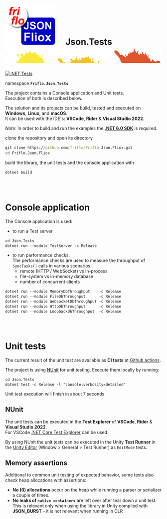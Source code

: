 

# [![JSON Fliox](../docs/images/Json-Fliox.svg)](https://github.com/friflo/Friflo.Json.Fliox)     **Json.Tests** ![SPLASH](../docs/images/paint-splatter.svg)

[![.NET Tests](https://github.com/friflo/Friflo.Json.Fliox/workflows/.NET/badge.svg)](https://github.com/friflo/Friflo.Json.Fliox/actions)

namespace **`Friflo.Json.Tests`**

The project contains a Console application and Unit tests.  
Execution of both is described below.  

The solution and its projects can be build, tested and executed on **Windows**, **Linux**, and **macOS**.  
It can be used with the IDE's: **VSCode**, **Rider** & **Visual Studio 2022**.

*Note*: In order to build and run the examples the [**.NET 6.0 SDK**](https://dotnet.microsoft.com/en-us/download) is required.

clone the repository and open its directory
```cmd
git clone https://github.com/friflo/Friflo.Json.Fliox.git
cd Friflo.Json.Fliox
```

build the library, the unit tests and the console application with
```cmd
dotnet build
```

<br/><br/>

# Console application

The Console application is used:

- to run a Test server
```
cd Json.Tests
dotnet run --module TestServer -c Release
```
- to run performance checks.  
  The performance checks are used to measure the throughput of `SyncTasks()` calls in various scenarios.  
  - remote (HTTP / WebSocket) vs in-process 
  - file-system vs in-memory database
  - number of concurrent clients
```
dotnet run --module MemoryDbThroughput    -c Release
dotnet run --module FileDbThroughput      -c Release
dotnet run --module WebsocketDbThroughput -c Release
dotnet run --module HttpDbThroughput      -c Release
dotnet run --module LoopbackDbThroughput  -c Release
```

<br/><br/>

# Unit tests

The current result of the unit test are available as **CI tests** at
[Github actions](https://github.com/friflo/Friflo.Json.Fliox/actions).

The project is using [NUnit](https://nunit.org/) for unit testing. Execute them locally by running:
```
cd Json.Tests
dotnet test -c Release -l "console;verbosity=detailed"
```
Unit test execution will finish in about 7 seconds.


## NUnit
The unit tests can be executed in the **Test Explorer** of **VSCode**, **Rider** & **Visual Studio 2022**.  
For VSCode [.NET Core Test Explorer](https://marketplace.visualstudio.com/items?itemName=formulahendry.dotnet-test-explorer) can be used.

By using NUnit the unit tests can be executed in the Unity **Test Runner** in the [Unity Editor](https://unity.com/)
(Window > General > Test Runner) as `EditMode` tests.

## Memory assertions
Additional to common unit testing of expected behavior, some tests also check heap allocations with assertions:
- **No (0) allocations** occur on the heap while running a parser or serializer a couple of times.
- **No leaks of `native containers`** are left over after tear down a unit test.  
  This is relevant only when using the library in Unity compiled with **JSON_BURST** - it is not relevant when running in CLR


